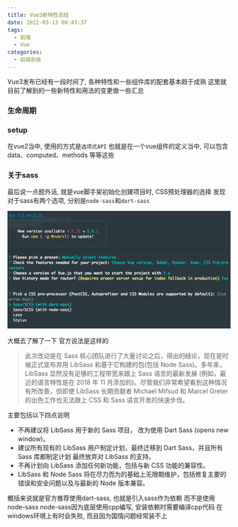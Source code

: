 ```yaml
---
title: Vue3新特性总结
date: 2022-03-13 00:43:37
tags: 
  - 前端
  - Vue
categories: 
  - 前端杂烩
---
```


Vue3发布已经有一段时间了, 各种特性和一些组件库的配套基本趋于成熟
这里就目前了解到的一些新特性和用法的变更做一些汇总

<!-- more -->

### 生命周期


### setup
在vue2当中, 使用的方式是`选项式API`
也就是在一个vue组件的定义当中, 可以包含 data、computed、methods 等等这些


### 关于sass

最后说一点题外话, 就是vue脚手架初始化创建项目时, CSS预处理器的选择
发现对于sass有两个选项, 分别是`node-sass`和`dart-sass`

![CSS预处理器](/images/前端杂烩/vue/CSS预处理器.png)

大概去了解了一下
官方说法是这样的
> 此次改动是在 Sass 核心团队进行了大量讨论之后，得出的结论，现在是时候正式宣布弃用 LibSass 和基于它构建的包(包括 Node Sass)。多年来，LibSass 显然没有足够的工程带宽来跟上 Sass 语言的最新发展 (例如，最近的语言特性是在 2018 年 11 月添加的)。尽管我们非常希望看到这种情况有所改善，但即使 LibSass 长期贡献者 Michael Mifsud 和 Marcel Greter 的出色工作也无法跟上 CSS 和 Sass 语言开发的快速步伐。

主要包括以下四点说明
+ 不再建议将 LibSass 用于新的 Sass 项目， 改为使用 Dart Sass (opens new window)。
+ 建议所有现有的 LibSass 用户制定计划，最终迁移到 Dart Sass，并且所有 Sass 库都制定计划 最终放弃对 LibSass 的支持。
+ 不再计划向 LibSass 添加任何新功能，包括与新 CSS 功能的兼容性。
+ LibSass 和 Node Sass 将在尽力而为的基础上无限期维护，包括修复主要的错误和安全问题以及与最新的 Node 版本兼容。


概括来说就是官方推荐使用dart-sass, 也就是引入sass作为依赖
而不是使用node-sass
node-sass因为底层使用cpp编写, 安装依赖时需要编译cpp代码
在windows环境上有时会失败, 而且因为国情问题经常装不上


